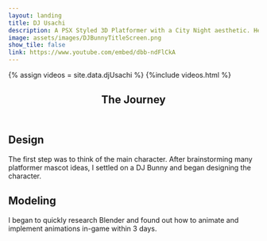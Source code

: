 ```yaml
---
layout: landing
title: DJ Usachi
description: A PSX Styled 3D Platformer with a City Night aesthetic. Help Usachi try to collect all of her missing vinyls!
image: assets/images/DJBunnyTitleScreen.png
show_tile: false
link: https://www.youtube.com/embed/dbb-ndFlCkA
---
```

{% assign videos = site.data.djUsachi %}
{%include videos.html %}

<!-- One -->
<section id="one">
	<div class="inner">
		<header class="major">
			<h1>The Journey</h1>
		</header>

<h2 id="content">Design</h2>
<p>The first step was to think of the main character. After brainstorming many platformer mascot ideas, I settled on a DJ Bunny and began designing the character.</p>
<div class="row">

<h2 id="content">Modeling</h2>
<p>I began to quickly research Blender and found out how to animate and implement animations in-game within 3 days.</p>
<div class="row">